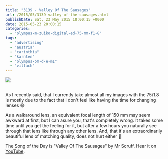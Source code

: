 ```yaml
---
title: "3139 - Valley Of The Sausages"
url: /2015/05/3139-valley-of-the-sausages.html
publishDate: Sat, 23 May 2015 18:00:15 +0000
date: 2015-05-23 20:00:15
categories: 
  - "olympus-m-zuiko-digital-ed-75-mm-f1-8"
tags: 
  - "advertising"
  - "austria"
  - "carinthia"
  - "karnten"
  - "olympus-om-d-e-m1"
  - "villach"
---
```

<div class="container">
<div class="center"><a target="_blank" href="https://d25zfm9zpd7gm5.cloudfront.net/1200x1200/2015/20150508_160127_lr.jpg"><img src="https://d25zfm9zpd7gm5.cloudfront.net/0600x0600/2015/20150508_160127_lr.jpg" /></a></div>
</div>
<br />

As I recently said, that I currently take almost all my images with the 75/1.8 is mostly due to the fact that I don't feel like having the time for changing lenses 😄

As a walkaround lens, an equivalent focal length of 150&nbsp;mm may seem awkward at first, but I can asure you, that's completely wrong. It takes some time until you get the feeling for it, but after a few hours you naturally see through that lens like through any other lens. And, that it's an extraordinarily beautiful lens of matching quality, does not hurt either 🙂

The Song of the Day is "Valley Of The Sausages" by Mr Scruff. Hear it on <a href="https://www.youtube.com/watch?v=4TwzJXYKu5c" target="_blank">YouTube</a>.
